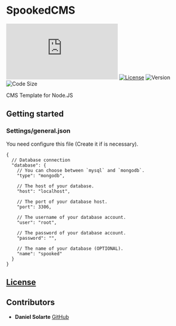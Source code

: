 # SpookedCMS

![Build](https://img.shields.io/github/workflow/status/danielsolartech/spooked-cms-template/Node.JS)
[![License](https://img.shields.io/github/license/danielsolartech/spooked-cms-template)](./LICENSE)
![Version](https://img.shields.io/github/package-json/v/danielsolartech/spooked-cms-template)
![Code Size](https://img.shields.io/github/languages/code-size/danielsolartech/spooked-cms-template)

CMS Template for Node.JS

## Getting started

### Settings/general.json
You need configure this file (Create it if is necessary).
```
{
  // Database connection
  "database": {
    // You can choose between `mysql` and `mongodb`.
    "type": "mongodb",

    // The host of your database.
    "host": "localhost",

    // The port of your database host.
    "port": 3306,

    // The username of your database account.
    "user": "root",

    // The password of your database account.
    "password": "",

    // The name of your database (OPTIONAL).
    "name": "spooked"
  }
}
```

## [License](./LICENSE)

## Contributors
* **Daniel Solarte** [GitHub](https://github.com/danielsolartech)

